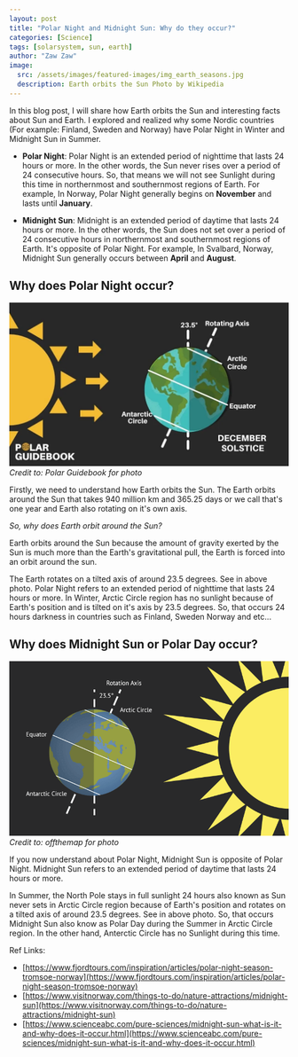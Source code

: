 ```yaml
---
layout: post
title: "Polar Night and Midnight Sun: Why do they occur?"
categories: [Science]
tags: [solarsystem, sun, earth]
author: "Zaw Zaw"
image:
  src: /assets/images/featured-images/img_earth_seasons.jpg
  description: Earth orbits the Sun Photo by Wikipedia
---
```


In this blog post, I will share how Earth orbits the Sun and interesting facts about Sun and Earth.
I explored and realized why some Nordic countries (For example: Finland, Sweden and Norway) have Polar Night in Winter and Midnight Sun in Summer.

- **Polar Night**: Polar Night is an extended period of nighttime that lasts 24 hours or more.
In the other words, the Sun never rises over a period of 24 consecutive hours.
So, that means we will not see Sunlight during this time in northernmost and
southernmost regions of Earth. For example, In Norway, Polar Night generally begins on **November** and lasts until **January**.

- **Midnight Sun**: Midnight is an extended period of daytime that lasts 24 hours or more.
In the other words, the Sun does not set over a period of 24 consecutive hours in
northernmost and southernmost regions of Earth. It's opposite of Polar Night.
For example, In Svalbard, Norway, Midnight Sun generally occurs between **April** and **August**.

## Why does Polar Night occur?

![Image](/assets/images/featured-images/img_polar_night.jpg)
_Credit to: Polar Guidebook for photo_

Firstly, we need to understand how Earth orbits the Sun. The Earth orbits around the Sun
that takes 940 million km and 365.25 days or we call that's one year and Earth also rotating on it's own axis.

*So, why does Earth orbit around the Sun?*

Earth orbits around the Sun because the amount of gravity exerted by the Sun is much more than the Earth's gravitational pull,
the Earth is forced into an orbit around the sun.

The Earth rotates on a tilted axis of around 23.5 degrees. See in above photo. Polar Night refers to an extended period of nighttime that lasts 24 hours or more. In Winter, Arctic Circle region has no sunlight because of Earth's position and is tilted on it's axis by 23.5 degrees. So, that occurs 24 hours darkness in countries such as Finland, Sweden Norway and etc...

## Why does Midnight Sun or Polar Day occur?

![Image](/assets/images/featured-images/img_midnight_sun.png)
_Credit to: offthemap for photo_

If you now understand about Polar Night, Midnight Sun is opposite of Polar Night. Midnight Sun refers to an extended period of daytime that lasts 24 hours or more.

In Summer, the North Pole stays in full sunlight 24 hours also known as Sun never sets in Arctic Circle region because of Earth's position and rotates on a tilted axis of around 23.5 degrees. See in above photo. So, that occurs Midnight Sun also know as Polar Day during the Summer in Arctic Circle region. In the other hand, Anterctic Circle has no Sunlight during this time.

Ref Links:
 - [https://www.fjordtours.com/inspiration/articles/polar-night-season-tromsoe-norway](https://www.fjordtours.com/inspiration/articles/polar-night-season-tromsoe-norway)
 - [https://www.visitnorway.com/things-to-do/nature-attractions/midnight-sun](https://www.visitnorway.com/things-to-do/nature-attractions/midnight-sun)
 - [https://www.scienceabc.com/pure-sciences/midnight-sun-what-is-it-and-why-does-it-occur.html](https://www.scienceabc.com/pure-sciences/midnight-sun-what-is-it-and-why-does-it-occur.html)

